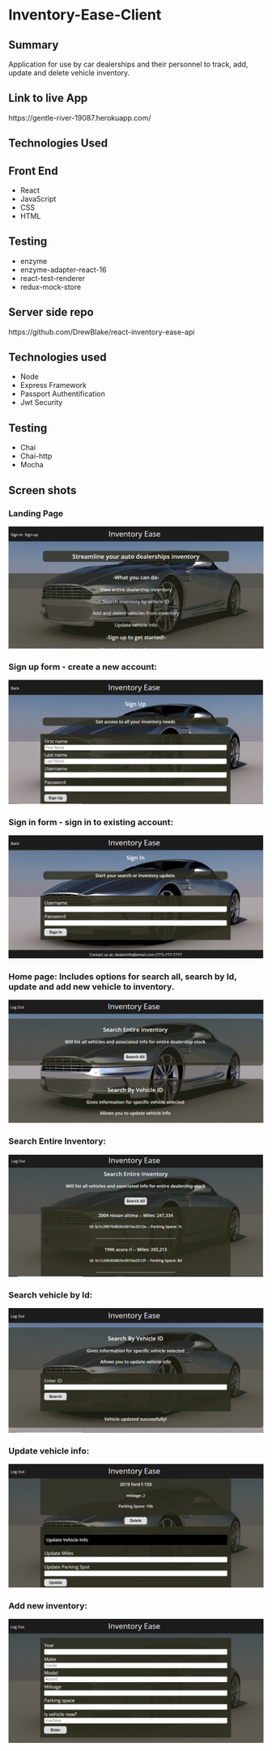 <h1>Inventory-Ease-Client</h1>

<h2>Summary</h2>
Application for use by car dealerships and their personnel to track, add, update and delete vehicle inventory.

<h2>Link to live App</h2>
https://gentle-river-19087.herokuapp.com/

<h2>Technologies Used</h2>
<h2>Front End</h2>
<ul>
  <li>React</li>
  <li>JavaScript</li>
  <li>CSS</li>
  <li>HTML</li>
</ul>
<h2>Testing</h2>
<ul>
  <li>enzyme</li>
  <li>enzyme-adapter-react-16</li>
  <li>react-test-renderer</li>
  <li>redux-mock-store</li>
</ul>

<h2>Server side repo</h2>
https://github.com/DrewBlake/react-inventory-ease-api
<h2>Technologies used</h2>
<ul>
  <li>Node</li>
  <li>Express Framework</li>
  <li>Passport Authentification</li>
  <li>Jwt Security</li>
</ul>
<h2>Testing</h2>
<ul>
  <li>Chai</li>
  <li>Chai-http</li>
  <li>Mocha</li>
</ul>

<h2>Screen shots</h2>
<h3>Landing Page</h3>
<img src="https://github.com/DrewBlake/react-inventory-ease-client/blob/master/screen_shots/landing-page.PNG" />

<h3>Sign up form - create a new account:</h3>
<img src="https://github.com/DrewBlake/react-inventory-ease-client/blob/master/screen_shots/Sign-Up-Page.PNG" />

<h3>Sign in form - sign in to existing account:</h3>
<img src="https://github.com/DrewBlake/react-inventory-ease-client/blob/master/screen_shots/Sign-In-Page.PNG" />

<h3>Home page: Includes options for search all, search by Id, update and
add new vehicle to inventory.</h3>
<img src="https://github.com/DrewBlake/react-inventory-ease-client/blob/master/screen_shots/Home-page.PNG" />

<h3>Search Entire Inventory:</h3>
<img src="https://github.com/DrewBlake/react-inventory-ease-client/blob/master/screen_shots/Search-All.PNG" />

<h3>Search vehicle by Id:</h3>
<img src="https://github.com/DrewBlake/react-inventory-ease-client/blob/master/screen_shots/Search-Id.PNG" />

<h3>Update vehicle info:</h3>
<img src="https://github.com/DrewBlake/react-inventory-ease-client/blob/master/screen_shots/Update.PNG" />

<h3>Add new inventory:</h3>
<img src="https://github.com/DrewBlake/react-inventory-ease-client/blob/master/screen_shots/Add-Inventory.PNG" />
